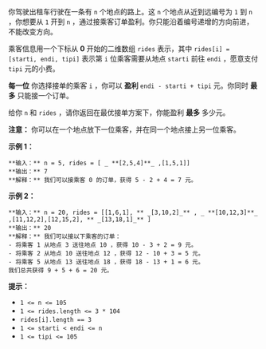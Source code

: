 你驾驶出租车行驶在一条有 `n` 个地点的路上。这 `n` 个地点从近到远编号为 `1` 到 `n` ，你想要从 `1` 开到 `n`
，通过接乘客订单盈利。你只能沿着编号递增的方向前进，不能改变方向。

乘客信息用一个下标从 **0**  开始的二维数组 `rides` 表示，其中 `rides[i] = [starti, endi, tipi]` 表示第
`i` 位乘客需要从地点 `starti` 前往 `endi` ，愿意支付 `tipi` 元的小费。

**每一位** 你选择接单的乘客 `i` ，你可以 **盈利**  `endi - starti + tipi` 元。你同时  **最多**
只能接一个订单。

给你 `n` 和 `rides` ，请你返回在最优接单方案下，你能盈利  **最多**  多少元。

**注意：** 你可以在一个地点放下一位乘客，并在同一个地点接上另一位乘客。



**示例 1：**

    
    
    **输入：** n = 5, rides = [ _ **[2,5,4]**_ ,[1,5,1]]
    **输出：** 7
    **解释：** 我们可以接乘客 0 的订单，获得 5 - 2 + 4 = 7 元。
    

**示例 2：**

    
    
    **输入：** n = 20, rides = [[1,6,1], ** _[3,10,2]_** , _ **[10,12,3]**_ ,[11,12,2],[12,15,2], ** _[13,18,1]_** ]
    **输出：** 20
    **解释：** 我们可以接以下乘客的订单：
    - 将乘客 1 从地点 3 送往地点 10 ，获得 10 - 3 + 2 = 9 元。
    - 将乘客 2 从地点 10 送往地点 12 ，获得 12 - 10 + 3 = 5 元。
    - 将乘客 5 从地点 13 送往地点 18 ，获得 18 - 13 + 1 = 6 元。
    我们总共获得 9 + 5 + 6 = 20 元。



**提示：**

  * `1 <= n <= 105`
  * `1 <= rides.length <= 3 * 104`
  * `rides[i].length == 3`
  * `1 <= starti < endi <= n`
  * `1 <= tipi <= 105`

